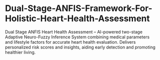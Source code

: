 # Dual-Stage-ANFIS-Framework-For-Holistic-Heart-Health-Assessment
Dual Stage ANFIS Heart Health Assessment – AI-powered two-stage Adaptive Neuro-Fuzzy Inference System combining medical parameters and lifestyle factors for accurate heart health evaluation. Delivers personalized risk scores and insights, aiding early detection and promoting healthier living.
